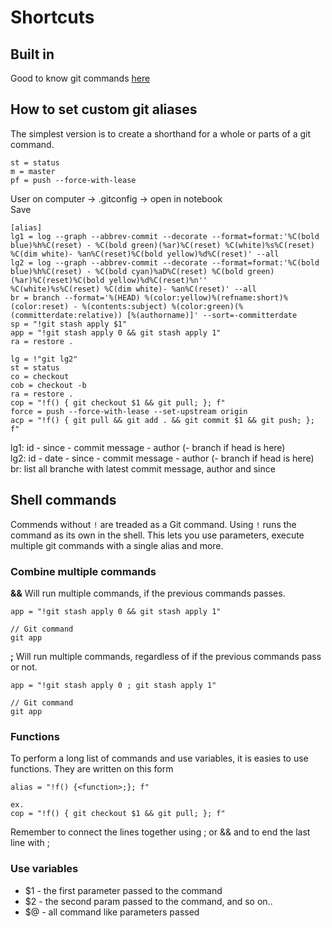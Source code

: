 # Shortcuts


## Built in

Good to know git commands [here](./goodToKnow.md)

## How to set custom git aliases

The simplest version is to create a shorthand for a whole or parts of a git command.

```
st = status
m = master
pf = push --force-with-lease
```

User on computer -> .gitconfig -> open in notebook\
Save

```
[alias]
lg1 = log --graph --abbrev-commit --decorate --format=format:'%C(bold blue)%h%C(reset) - %C(bold green)(%ar)%C(reset) %C(white)%s%C(reset) %C(dim white)- %an%C(reset)%C(bold yellow)%d%C(reset)' --all
lg2 = log --graph --abbrev-commit --decorate --format=format:'%C(bold blue)%h%C(reset) - %C(bold cyan)%aD%C(reset) %C(bold green)(%ar)%C(reset)%C(bold yellow)%d%C(reset)%n''          %C(white)%s%C(reset) %C(dim white)- %an%C(reset)' --all
br = branch --format='%(HEAD) %(color:yellow)%(refname:short)%(color:reset) - %(contents:subject) %(color:green)(%(committerdate:relative)) [%(authorname)]' --sort=-committerdate
sp = "!git stash apply $1"
app = "!git stash apply 0 && git stash apply 1"
ra = restore .

lg = !"git lg2"
st = status
co = checkout
cob = checkout -b
ra = restore .
cop = "!f() { git checkout $1 && git pull; }; f"
force = push --force-with-lease --set-upstream origin
acp = "!f() { git pull && git add . && git commit $1 && git push; }; f"
```

lg1: id - since - commit message - author (- branch if head is here)\
lg2: id - date - since - commit message - author (- branch if head is here)
br: list all branche with latest commit message, author and since

## Shell commands

Commends without `!` are treaded as a Git command. Using `!` runs the command as its own in the shell. This lets you use parameters, execute multiple git commands with a single alias and more.

### Combine multiple commands

**&&** Will run multiple commands, if the previous commands passes.
```
app = "!git stash apply 0 && git stash apply 1"

// Git command
git app
```

**;** Will run multiple commands, regardless of if the previous commands pass or not.

```
app = "!git stash apply 0 ; git stash apply 1"

// Git command
git app
```

### Functions

To perform a long list of commands and use variables, it is easies to use functions. They are written on this form
```
alias = "!f() {<function>;}; f"

ex.
cop = "!f() { git checkout $1 && git pull; }; f"
```

Remember to connect the lines together using ; or && and to end the last line with ;

### Use variables

* $1 - the first parameter passed to the command
* $2 - the second param passed to the command, and so on..
* $@ - all command like parameters passed